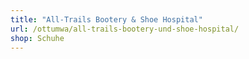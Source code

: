 ```yaml
---
title: "All-Trails Bootery & Shoe Hospital"
url: /ottumwa/all-trails-bootery-und-shoe-hospital/
shop: Schuhe
---
```


